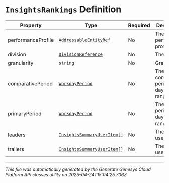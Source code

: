# `InsightsRankings` Definition

| Property | Type | Required | Description |
|----------|------|----------|-------------|
| performanceProfile | [`AddressableEntityRef`](addressableentityref-definition.md) | No | The performance profile |
| division | [`DivisionReference`](divisionreference-definition.md) | No | The division |
| granularity | `string` | No | Granularity |
| comparativePeriod | [`WorkdayPeriod`](workdayperiod-definition.md) | No | The comparative period work day date range |
| primaryPeriod | [`WorkdayPeriod`](workdayperiod-definition.md) | No | The primary period work day date range |
| leaders | [`InsightsSummaryUserItem[]`](insightssummaryuseritem-definition.md) | No | The leaders users |
| trailers | [`InsightsSummaryUserItem[]`](insightssummaryuseritem-definition.md) | No | The trailing users |

---

*This file was automatically generated by the Generate Genesys Cloud Platform API classes utility on 2025-04-24T15:04:25.706Z*